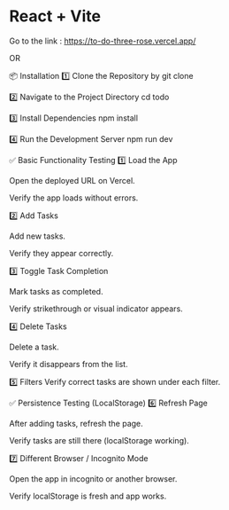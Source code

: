 # React + Vite

Go to the link : https://to-do-three-rose.vercel.app/

OR

📦 Installation
1️⃣ Clone the Repository by git clone

2️⃣ Navigate to the Project Directory
cd todo

3️⃣ Install Dependencies
npm install

4️⃣ Run the Development Server
npm run dev

✅ Basic Functionality Testing
1️⃣ Load the App

Open the deployed URL on Vercel.

Verify the app loads without errors.

2️⃣ Add Tasks

Add new tasks.

Verify they appear correctly.

3️⃣ Toggle Task Completion

Mark tasks as completed.

Verify strikethrough or visual indicator appears.

4️⃣ Delete Tasks

Delete a task.

Verify it disappears from the list.

5️⃣ Filters
Verify correct tasks are shown under each filter.

✅ Persistence Testing (LocalStorage)
6️⃣ Refresh Page

After adding tasks, refresh the page.

Verify tasks are still there (localStorage working).

7️⃣ Different Browser / Incognito Mode

Open the app in incognito or another browser.

Verify localStorage is fresh and app works.





